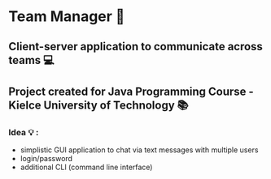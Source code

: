 # Team Manager :speech_balloon:
## Client-server application to communicate across teams :computer:
## Project created for Java Programming Course - Kielce University of Technology :books:

### Idea :bulb: :
- simplistic GUI application to chat via text messages with multiple users
- login/password 
- additional CLI (command line interface) 


